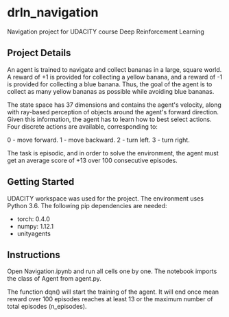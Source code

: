 # drln_navigation
Navigation project for UDACITY course Deep Reinforcement Learning


## Project Details
An agent is trained to navigate and collect bananas in a large, square world. A reward of +1 is provided for collecting a yellow banana, and a reward of -1 is provided for collecting a blue banana. Thus, the goal of the agent is to collect as many yellow bananas as possible while avoiding blue bananas. 

The state space has 37 dimensions and contains the agent's velocity, along with ray-based perception of objects around the agent's forward direction. Given this information, the agent has to learn how to best select actions. Four discrete actions are available, corresponding to:

0 - move forward.
1 - move backward.
2 - turn left.
3 - turn right.

The task is episodic, and in order to solve the environment, the agent must get an average score of +13 over 100 consecutive episodes.

## Getting Started
UDACITY workspace was used for the project. The environment uses Python 3.6. The following pip dependencies are needed:
- torch: 0.4.0
- numpy: 1.12.1
- unityagents

## Instructions
Open Navigation.ipynb and run all cells one by one. The notebook imports the class of Agent from agent.py. 

The function dqn() will start the training of the agent. It will end once mean reward over 100 episodes reaches at least 13 or the maximum number of total episodes (n_episodes).
